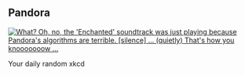 ## Pandora
[![What?  Oh, no, the 'Enchanted' soundtrack was just playing because Pandora's algorithms are terrible.  [silence] ... (quietly) That's how you knooooooow ...](https://imgs.xkcd.com/comics/pandora.png)](https://xkcd.com/668/ "What?  Oh, no, the 'Enchanted' soundtrack was just playing because Pandora's algorithms are terrible.  [silence] ... (quietly) That's how you knooooooow ...")

Your daily random xkcd
